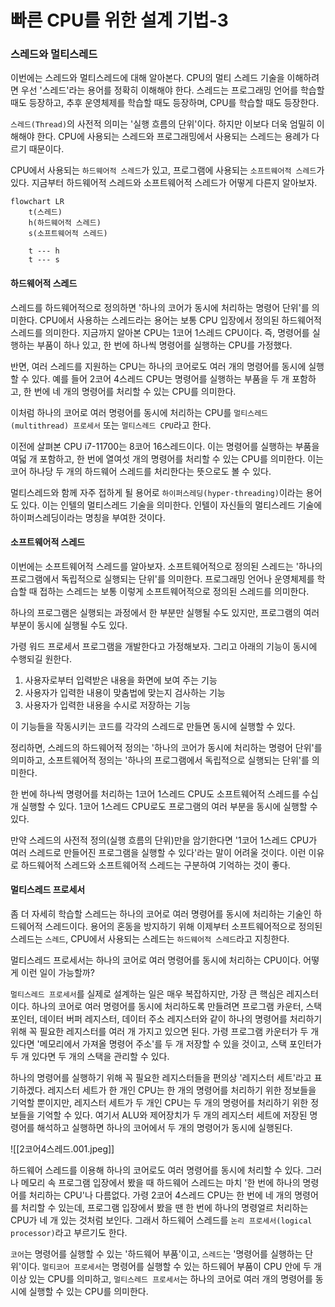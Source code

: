 # 빠른 CPU를 위한 설계 기법-3
### 스레드와 멀티스레드
이번에는 스레드와 멀티스레드에 대해 알아본다. CPU의 멀티 스레드 기술을 이해하려면 우선 '스레드'라는 용어를 정확히 이해해야 한다. 스레드는 프로그래밍 언어를 학습할 때도 등장하고, 추후 운영체제를 학습할 때도 등장하며, CPU를 학습할 때도 등장한다.

`스레드(Thread)`의 사전적 의미는 '실행 흐름의 단위'이다. 하지만 이보다 더욱 엄밀히 이해해야 한다. CPU에 사용되는 스레드와 프로그래밍에서 사용되는 스레드는 용례가 다르기 때문이다.

CPU에서 사용되는 `하드웨어적 스레드`가 있고, 프로그램에 사용되는 `소프트웨어적 스레드`가 있다. 지금부터 하드웨어적 스레드와 소프트웨어적 스레드가 어떻게 다른지 알아보자.

```mermaid
flowchart LR
	t(스레드)
	h(하드웨어적 스레드)
	s(소프트웨어적 스레드)

	t --- h
	t --- s
```

#### 하드웨어적 스레드
스레드를 하드웨어적으로 정의하면 '하나의 코어가 동시에 처리하는 명령어 단위'를 의미한다. CPU에서 사용하는 스레드라는 용어는 보통 CPU 입장에서 정의된 하드웨어적 스레드를 의미한다. 지금까지 알아본 CPU는 1코어 1스레드 CPU이다. 즉, 명령어를 실행하는 부품이 하나 있고, 한 번에 하나씩 명령어를 실행하는 CPU를 가정했다.

반면, 여러 스레드를 지원하는 CPU는 하나의 코어로도 여러 개의 명령어를 동시에 실행할 수 있다. 예를 들어 2코어 4스레드 CPU는 명령어를 실행하는 부품을 두 개 포함하고, 한 번에 네 개의 명령어를 처리할 수 있는 CPU를 의미한다.

이처럼 하나의 코어로 여러 명령어를 동시에 처리하는 CPU를 `멀티스레드(multithread) 프로세서` 또는 `멀티스레드 CPU`라고 한다.

이전에 살펴본 CPU i7-11700는 8코어 16스레드이다. 이는 명령어를 실행하는 부품을 여덟 개 포함하고, 한 번에 열여섯 개의 명령어를 처리할 수 있는 CPU를 의미한다. 이는 코어 하나당 두 개의 하드웨어 스레드를 처리한다는 뜻으로도 볼 수 있다.

멀티스레드와 함께 자주 접하게 될 용어로 `하이퍼스레딩(hyper-threading)`이라는 용어도 있다. 이는 인텔의 멀티스레드 기술을 의미한다. 인텔이 자신들의 멀티스레드 기술에 하이퍼스레딩이라는 명칭을 부여한 것이다.

#### 소프트웨어적 스레드
이번에는 소프트웨어적 스레드를 알아보자. 소프트웨어적으로 정의된 스레드는 '하나의 프로그램에서 독립적으로 실행되는 단위'를 의미한다. 프로그래밍 언어나 운영체제를 학습할 때 접하는 스레드는 보통 이렇게 소프트웨어적으로 정의된 스레드를 의미한다.

하나의 프로그램은 실행되는 과정에서 한 부분만 실행될 수도 있지만, 프로그램의 여러 부분이 동시에 실행될 수도 있다.

가령 워드 프로세서 프로그램을 개발한다고 가정해보자. 그리고 아래의 기능이 동시에 수행되길 원한다.
1. 사용자로부터 입력받은 내용을 화면에 보여 주는 기능
2. 사용자가 입력한 내용이 맞춤법에 맞는지 검사하는 기능
3. 사용자가 입력한 내용을 수시로 저장하는 기능

이 기능들을 작동시키는 코드를 각각의 스레드로 만들면 동시에 실행할 수 있다.

정리하면, 스레드의 하드웨어적 정의는 '하나의 코어가 동시에 처리하는 명령어 단위'를 의미하고, 소프트웨어적 정의는 '하나의 프로그램에서 독립적으로 실행되는 단위'를 의미한다.

한 번에 하나씩 명령어를 처리하는 1코어 1스레드 CPU도 소프트웨어적 스레드를 수십 개 실행할 수 있다. 1코어 1스레드 CPU로도 프로그램의 여러 부분을 동시에 실행할 수 있다.

만약 스레드의 사전적 정의(실행 흐름의 단위)만을 암기한다면 '1코어 1스레드 CPU가 여러 스레드로 만들어진 프로그램을 실행할 수 있다'라는 말이 어려울 것이다. 이런 이유로 하드웨어적 스레드와 소프트웨어적 스레드는 구분하여 기억하는 것이 좋다.

#### 멀티스레드 프로세서
좀 더 자세히 학습할 스레드는 하나의 코어로 여러 명령어를 동시에 처리하는 기술인 하드웨어적 스레드이다. 용어의 혼동을 방지하기 위해 이제부터 소프트웨어적으로 정의된 스레드는 `스레드`, CPU에서 사용되는 스레드는 `하드웨어적 스레드`라고 지칭한다.

멀티스레드 프로세서는 하나의 코어로 여러 명령어를 동시에 처리하는 CPU이다. 어떻게 이런 일이 가능할까?

`멀티스레드 프로세서`를 실제로 설계하는 일은 매우 복잡하지만, 가장 큰 핵심은 레지스터이다. 하나의 코어로 여러 명령어를 동시에 처리하도록 만들려면 프로그램 카운터, 스택 포인터, 데이터 버퍼 레지스터, 데이터 주소 레지스터와 같이 하나의 명령어를 처리하기 위해 꼭 필요한 레지스터를 여러 개 가지고 있으면 된다. 가령 프로그램 카운터가 두 개 있다면 '메모리에서 가져올 명령어 주소'를 두 개 저장할 수 있을 것이고, 스택 포인터가 두 개 있다면 두 개의 스택을 관리할 수 있다.

하나의 명령어를 실행하기 위해 꼭 필요한 레지스터들을 편의상 '레지스터 세트'라고 표기하겠다. 레지스터 세트가 한 개인 CPU는 한 개의 명령어를 처리하기 위한 정보들을 기억할 뿐이지만, 레지스터 세트가 두 개인 CPU는 두 개의 명령어를 처리하기 위한 정보들을 기억할 수 있다. 여기서 ALU와 제어장치가 두 개의 레지스터 세트에 저장된 명령어를 해석하고 실행하면 하나의 코어에서 두 개의 명령어가 동시에 실행된다.

![[‎2코어4스레드.‎001.jpeg]]

하드웨어 스레드를 이용해 하나의 코어로도 여러 명령어를 동시에 처리할 수 있다. 그러나 메모리 속 프로그램 입장에서 봤을 때 하드웨어 스레드는 마치 '한 번에 하나의 명령어를 처리하는 CPU'나 다름없다. 가령 2코어 4스레드 CPU는 한 번에 네 개의 명령어를 처리할 수 있는데, 프로그램 입장에서 봤을 땐 한 번에 하나의 명령얼르 처리하는 CPU가 네 개 있는 것처럼 보인다. 그래서 하드웨어 스레드를 `논리 프로세서(logical processor)`라고 부르기도 한다.

`코어`는 명령어를 실행할 수 있는 '하드웨어 부품'이고, `스레드`는 '명령어를 실행하는 단위'이다. `멀티코어 프로세서`는 명령어를 실행할 수 있는 하드웨어 부품이 CPU 안에 두 개 이상 있는 CPU를 의미하고, `멀티스레드 프로세서`는 하나의 코어로 여러 개의 명령어를 동시에 실행할 수 있는 CPU를 의미한다.